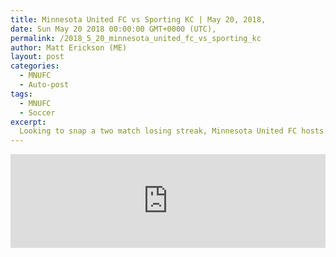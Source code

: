 ```yaml
---
title: Minnesota United FC vs Sporting KC | May 20, 2018,
date: Sun May 20 2018 00:00:00 GMT+0000 (UTC),
permalink: /2018_5_20_minnesota_united_fc_vs_sporting_kc 
author: Matt Erickson (ME)
layout: post
categories:
  - MNUFC
  - Auto-post
tags:
  - MNUFC
  - Soccer
excerpt:
  Looking to snap a two match losing streak, Minnesota United FC hosts Western Conference leaders Sporting Kansas City at TCF Bank stadium.
---
```

<div class='soccer-video-wrapper'>
<iframe class='soccer-video' width='100%' height='auto' frameborder='0' allowfullscreen src="https://www.mnufc.com/iframe-video?brightcove_id=5787393697001&brightcove_player_id=default&brightcove_account_id=5534894110001"></iframe>
</div>